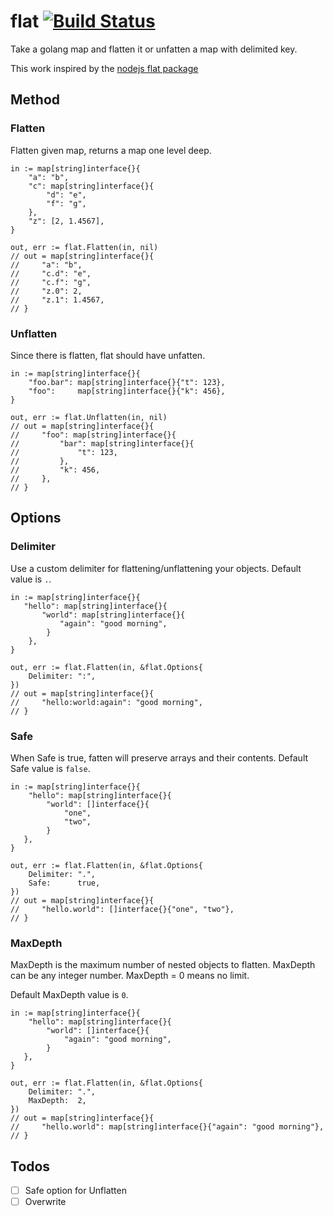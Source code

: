 # flat [![Build Status](https://secure.travis-ci.org/nqd/flat.png?branch=master)](http://travis-ci.org/nqd/flat)

Take a golang map and flatten it or unfatten a map with delimited key.

This work inspired by the [nodejs flat package](https://github.com/hughsk/flat/)

## Method

### Flatten

Flatten given map, returns a map one level deep.

```{go}
in := map[string]interface{}{
    "a": "b",
    "c": map[string]interface{}{
        "d": "e",
        "f": "g",
    },
    "z": [2, 1.4567],
}

out, err := flat.Flatten(in, nil)
// out = map[string]interface{}{
//     "a": "b",
//     "c.d": "e",
//     "c.f": "g",
//     "z.0": 2,
//     "z.1": 1.4567,
// }
```

### Unflatten

Since there is flatten, flat should have unfatten.

```{go}
in := map[string]interface{}{
    "foo.bar": map[string]interface{}{"t": 123},
    "foo":     map[string]interface{}{"k": 456},
}

out, err := flat.Unflatten(in, nil)
// out = map[string]interface{}{
//     "foo": map[string]interface{}{
//         "bar": map[string]interface{}{
//             "t": 123,
//         },
//         "k": 456,
//     },
// }
```

## Options

### Delimiter

Use a custom delimiter for flattening/unflattening your objects. Default value is `.`.

```{go}
in := map[string]interface{}{
   "hello": map[string]interface{}{
       "world": map[string]interface{}{
           "again": "good morning",
        }
    },
}

out, err := flat.Flatten(in, &flat.Options{
    Delimiter: ":",
})
// out = map[string]interface{}{
//     "hello:world:again": "good morning",
// }
```

### Safe

<!-- When Safe is true, both fatten and unflatten will preserve arrays and their contents. Default Safe value is `false`. -->
When Safe is true, fatten will preserve arrays and their contents. Default Safe value is `false`.

```{go}
in := map[string]interface{}{
    "hello": map[string]interface{}{
        "world": []interface{}{
            "one",
            "two",
        }
   },
}

out, err := flat.Flatten(in, &flat.Options{
    Delimiter: ".",
    Safe:      true,
})
// out = map[string]interface{}{
//     "hello.world": []interface{}{"one", "two"},
// }
```

<!-- Example of Unflatten goes here -->

### MaxDepth

MaxDepth is the maximum number of nested objects to flatten. MaxDepth can be any integer number. MaxDepth = 0 means no limit.

Default MaxDepth value is `0`.

```{go}
in := map[string]interface{}{
    "hello": map[string]interface{}{
        "world": []interface{}{
            "again": "good morning",
        }
   },
}

out, err := flat.Flatten(in, &flat.Options{
    Delimiter: ".",
    MaxDepth:  2,
})
// out = map[string]interface{}{
//     "hello.world": map[string]interface{}{"again": "good morning"},
// }
```

## Todos

- [ ] Safe option for Unflatten
- [ ] Overwrite